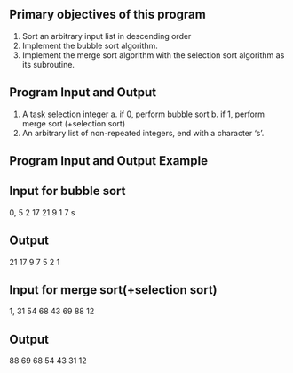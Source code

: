 Primary objectives of this program
---
1. Sort an arbitrary input list in descending order
2. Implement the bubble sort algorithm.
3. Implement the merge sort algorithm with the selection sort algorithm as its subroutine.

Program Input and Output
---
1. A task selection integer
  a. if 0, perform bubble sort
  b. if 1, perform merge sort (+selection sort)
2. An arbitrary list of non-repeated integers, end with a character ‘s’.

Program Input and Output Example
---
Input for bubble sort
---
0, 5 2 17 21 9 1 7 s

Output
---
21 17 9 7 5 2 1


Input for merge sort(+selection sort)
---
1, 31 54 68 43 69 88 12 

Output
---
88 69 68 54 43 31 12
